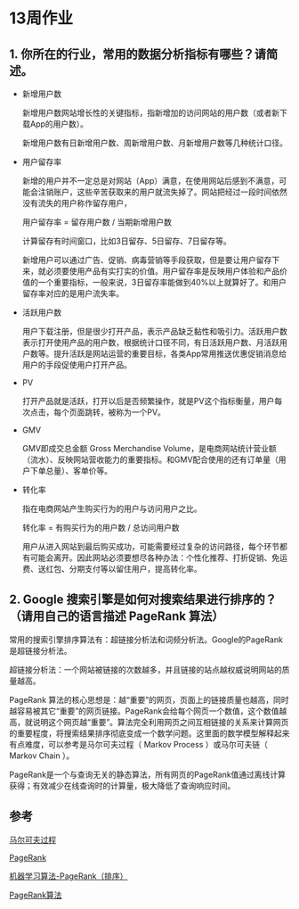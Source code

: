 # 13周作业

## 1. 你所在的行业，常用的数据分析指标有哪些？请简述。

- 新增用户数

  新增用户数网站增长性的关键指标，指新增加的访问网站的用户数（或者新下载App的用户数）。

  新增用户数有日新增用户数、周新增用户数、月新增用户数等几种统计口径。

- 用户留存率

  新增的用户并不一定总是对网站（App）满意，在使用网站后感到不满意，可能会注销账户，这些辛苦获取来的用户就流失掉了。网站把经过一段时间依然没有流失的用户称作留存用户，

  用户留存率 = 留存用户数 / 当期新增用户数

  计算留存有时间窗口，比如3日留存、5日留存、7日留存等。

  新增用户可以通过广告、促销、病毒营销等手段获取，但是要让用户留存下来，就必须要使用产品有实打实的价值。用户留存率是反映用户体验和产品价值的一个重要指标，一般来说，3日留存率能做到40%以上就算好了。和用户留存率对应的是用户流失率。

- 活跃用户数

  用户下载注册，但是很少打开产品，表示产品缺乏黏性和吸引力。活跃用户数表示打开使用产品的用户数，根据统计口径不同，有日活跃用户数、月活跃用户数等。提升活跃是网站运营的重要目标，各类App常用推送优惠促销消息给用户的手段促使用户打开产品。

- PV

  打开产品就是活跃，打开以后是否频繁操作，就是PV这个指标衡量，用户每次点击，每个页面跳转，被称为一个PV。

- GMV

  GMV即成交总金额 Gross Merchandise Volume，是电商网站统计营业额（流水）、反映网站营收能力的重要指标。和GMV配合使用的还有订单量（用户下单总量）、客单价等。

- 转化率

  指在电商网站产生购买行为的用户与访问用户之比。

  转化率 = 有购买行为的用户数 / 总访问用户数

  用户从进入网站到最后购买成功，可能需要经过复杂的访问路径，每个环节都有可能会离开。因此网站必须要想尽各种办法：个性化推荐、打折促销、免运费、送红包、分期支付等以留住用户，提高转化率。

## 2. Google 搜索引擎是如何对搜索结果进行排序的？（请用自己的语言描述 PageRank 算法）

常用的搜索引擎排序算法有：超链接分析法和词频分析法。Google的PageRank是超链接分析法。

超链接分析法：一个网站被链接的次数越多，并且链接的站点越权威说明网站的质量越高。

PageRank 算法的核心思想是：越“重要”的网页，页面上的链接质量也越高，同时越容易被其它“重要”的网页链接。PageRank会给每个网页一个数值，这个数值越高，就说明这个网页越“重要”。算法完全利用网页之间互相链接的关系来计算网页的重要程度，将搜索结果排序彻底变成一个数学问题。这里面的数学模型解释起来有点难度，可以参考是马尔可夫过程（ Markov Process ）或马尔可夫链（ Markov Chain ）。

PageRank是一个与查询无关的静态算法，所有网页的PageRank值通过离线计算获得；有效减少在线查询时的计算量，极大降低了查询响应时间。

## 参考

[马尔可夫过程](https://zh.wikipedia.org/wiki/%E9%A6%AC%E5%8F%AF%E5%A4%AB%E9%81%8E%E7%A8%8B)

[PageRank](https://en.wikipedia.org/wiki/PageRank)

[机器学习算法-PageRank（排序）](https://blog.csdn.net/AI_BigData_wh/article/details/78078663)

[PageRank算法](https://blog.csdn.net/hguisu/article/details/7996185)

